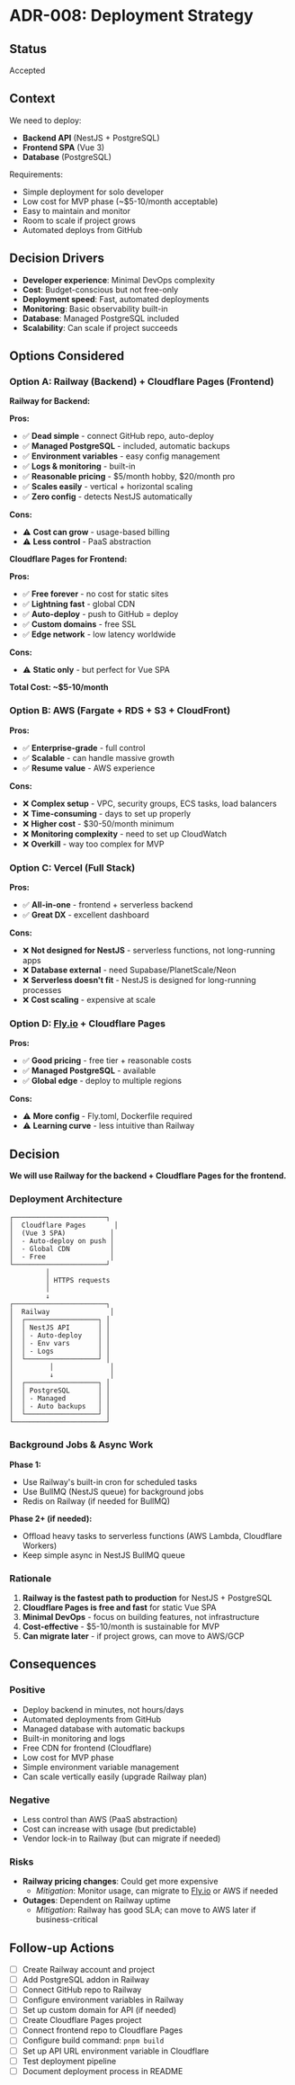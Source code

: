 # ADR-008: Deployment Strategy

## Status

Accepted

## Context

We need to deploy:

- **Backend API** (NestJS + PostgreSQL)
- **Frontend SPA** (Vue 3)
- **Database** (PostgreSQL)

Requirements:

- Simple deployment for solo developer
- Low cost for MVP phase (~$5-10/month acceptable)
- Easy to maintain and monitor
- Room to scale if project grows
- Automated deploys from GitHub

## Decision Drivers

- **Developer experience**: Minimal DevOps complexity
- **Cost**: Budget-conscious but not free-only
- **Deployment speed**: Fast, automated deployments
- **Monitoring**: Basic observability built-in
- **Database**: Managed PostgreSQL included
- **Scalability**: Can scale if project succeeds

## Options Considered

### Option A: Railway (Backend) + Cloudflare Pages (Frontend)

**Railway for Backend:**

**Pros:**

- ✅ **Dead simple** - connect GitHub repo, auto-deploy
- ✅ **Managed PostgreSQL** - included, automatic backups
- ✅ **Environment variables** - easy config management
- ✅ **Logs & monitoring** - built-in
- ✅ **Reasonable pricing** - $5/month hobby, $20/month pro
- ✅ **Scales easily** - vertical + horizontal scaling
- ✅ **Zero config** - detects NestJS automatically

**Cons:**

- ⚠️ **Cost can grow** - usage-based billing
- ⚠️ **Less control** - PaaS abstraction

**Cloudflare Pages for Frontend:**

**Pros:**

- ✅ **Free forever** - no cost for static sites
- ✅ **Lightning fast** - global CDN
- ✅ **Auto-deploy** - push to GitHub = deploy
- ✅ **Custom domains** - free SSL
- ✅ **Edge network** - low latency worldwide

**Cons:**

- ⚠️ **Static only** - but perfect for Vue SPA

**Total Cost: ~$5-10/month**

### Option B: AWS (Fargate + RDS + S3 + CloudFront)

**Pros:**

- ✅ **Enterprise-grade** - full control
- ✅ **Scalable** - can handle massive growth
- ✅ **Resume value** - AWS experience

**Cons:**

- ❌ **Complex setup** - VPC, security groups, ECS tasks, load balancers
- ❌ **Time-consuming** - days to set up properly
- ❌ **Higher cost** - $30-50/month minimum
- ❌ **Monitoring complexity** - need to set up CloudWatch
- ❌ **Overkill** - way too complex for MVP

### Option C: Vercel (Full Stack)

**Pros:**

- ✅ **All-in-one** - frontend + serverless backend
- ✅ **Great DX** - excellent dashboard

**Cons:**

- ❌ **Not designed for NestJS** - serverless functions, not long-running apps
- ❌ **Database external** - need Supabase/PlanetScale/Neon
- ❌ **Serverless doesn't fit** - NestJS is designed for long-running processes
- ❌ **Cost scaling** - expensive at scale

### Option D: [Fly.io](http://Fly.io) + Cloudflare Pages

**Pros:**

- ✅ **Good pricing** - free tier + reasonable costs
- ✅ **Managed PostgreSQL** - available
- ✅ **Global edge** - deploy to multiple regions

**Cons:**

- ⚠️ **More config** - Fly.toml, Dockerfile required
- ⚠️ **Learning curve** - less intuitive than Railway

## Decision

**We will use Railway for the backend + Cloudflare Pages for the frontend.**

### Deployment Architecture

```
┌───────────────────────┐
│  Cloudflare Pages       │
│  (Vue 3 SPA)           │
│  - Auto-deploy on push │
│  - Global CDN          │
│  - Free                │
└───────────────────────┘
         │
         │ HTTPS requests
         │
         ↓
┌───────────────────────┐
│  Railway               │
│  ┌──────────────────┐ │
│  │ NestJS API       │ │
│  │ - Auto-deploy    │ │
│  │ - Env vars       │ │
│  │ - Logs           │ │
│  └──────────────────┘ │
│         │              │
│         ↓              │
│  ┌──────────────────┐ │
│  │ PostgreSQL       │ │
│  │ - Managed        │ │
│  │ - Auto backups   │ │
│  └──────────────────┘ │
└───────────────────────┘
```

### Background Jobs & Async Work

**Phase 1:**

- Use Railway's built-in cron for scheduled tasks
- Use BullMQ (NestJS queue) for background jobs
- Redis on Railway (if needed for BullMQ)

**Phase 2+ (if needed):**

- Offload heavy tasks to serverless functions (AWS Lambda, Cloudflare Workers)
- Keep simple async in NestJS BullMQ queue

### Rationale

1. **Railway is the fastest path to production** for NestJS + PostgreSQL
2. **Cloudflare Pages is free and fast** for static Vue SPA
3. **Minimal DevOps** - focus on building features, not infrastructure
4. **Cost-effective** - $5-10/month is sustainable for MVP
5. **Can migrate later** - if project grows, can move to AWS/GCP

## Consequences

### Positive

- Deploy backend in minutes, not hours/days
- Automated deployments from GitHub
- Managed database with automatic backups
- Built-in monitoring and logs
- Free CDN for frontend (Cloudflare)
- Low cost for MVP phase
- Simple environment variable management
- Can scale vertically easily (upgrade Railway plan)

### Negative

- Less control than AWS (PaaS abstraction)
- Cost can increase with usage (but predictable)
- Vendor lock-in to Railway (but can migrate if needed)

### Risks

- **Railway pricing changes**: Could get more expensive
  - _Mitigation_: Monitor usage, can migrate to [Fly.io](http://Fly.io) or AWS if needed
- **Outages**: Dependent on Railway uptime
  - _Mitigation_: Railway has good SLA; can move to AWS later if business-critical

## Follow-up Actions

- [ ] Create Railway account and project
- [ ] Add PostgreSQL addon in Railway
- [ ] Connect GitHub repo to Railway
- [ ] Configure environment variables in Railway
- [ ] Set up custom domain for API (if needed)
- [ ] Create Cloudflare Pages project
- [ ] Connect frontend repo to Cloudflare Pages
- [ ] Configure build command: `pnpm build`
- [ ] Set up API URL environment variable in Cloudflare
- [ ] Test deployment pipeline
- [ ] Document deployment process in README
